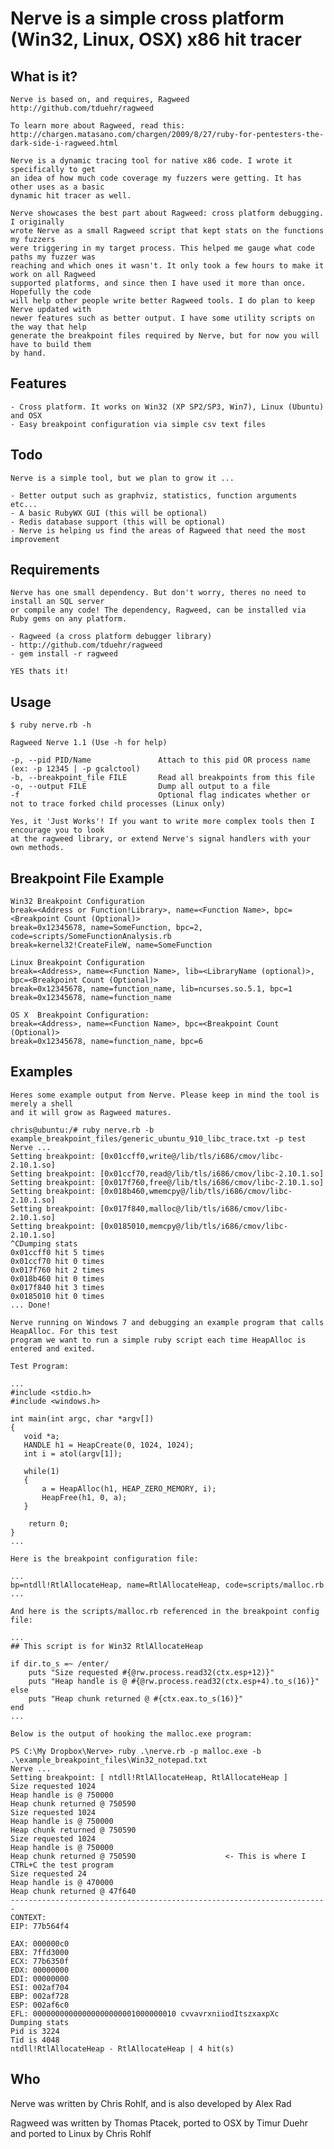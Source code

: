 # Nerve is a simple cross platform (Win32, Linux, OSX) x86 hit tracer

## What is it?

    Nerve is based on, and requires, Ragweed http://github.com/tduehr/ragweed

    To learn more about Ragweed, read this:
    http://chargen.matasano.com/chargen/2009/8/27/ruby-for-pentesters-the-dark-side-i-ragweed.html

    Nerve is a dynamic tracing tool for native x86 code. I wrote it specifically to get
    an idea of how much code coverage my fuzzers were getting. It has other uses as a basic
    dynamic hit tracer as well.

    Nerve showcases the best part about Ragweed: cross platform debugging. I originally
    wrote Nerve as a small Ragweed script that kept stats on the functions my fuzzers
    were triggering in my target process. This helped me gauge what code paths my fuzzer was
    reaching and which ones it wasn't. It only took a few hours to make it work on all Ragweed
    supported platforms, and since then I have used it more than once. Hopefully the code
    will help other people write better Ragweed tools. I do plan to keep Nerve updated with
    newer features such as better output. I have some utility scripts on the way that help
    generate the breakpoint files required by Nerve, but for now you will have to build them
    by hand.

## Features

    - Cross platform. It works on Win32 (XP SP2/SP3, Win7), Linux (Ubuntu) and OSX
    - Easy breakpoint configuration via simple csv text files

## Todo

	Nerve is a simple tool, but we plan to grow it ...

    - Better output such as graphviz, statistics, function arguments etc...
	- A basic RubyWX GUI (this will be optional)
	- Redis database support (this will be optional)
    - Nerve is helping us find the areas of Ragweed that need the most improvement
  
## Requirements

    Nerve has one small dependency. But don't worry, theres no need to install an SQL server
    or compile any code! The dependency, Ragweed, can be installed via Ruby gems on any platform.

    - Ragweed (a cross platform debugger library)
    - http://github.com/tduehr/ragweed
    - gem install -r ragweed

    YES thats it!

## Usage

    $ ruby nerve.rb -h

    Ragweed Nerve 1.1 (Use -h for help)

    -p, --pid PID/Name               Attach to this pid OR process name (ex: -p 12345 | -p gcalctool)
    -b, --breakpoint_file FILE       Read all breakpoints from this file
    -o, --output FILE                Dump all output to a file
    -f                               Optional flag indicates whether or not to trace forked child processes (Linux only)

    Yes, it 'Just Works'! If you want to write more complex tools then I encourage you to look
    at the ragweed library, or extend Nerve's signal handlers with your own methods.

## Breakpoint File Example

    Win32 Breakpoint Configuration
    break=<Address or Function!Library>, name=<Function Name>, bpc=<Breakpoint Count (Optional)>
    break=0x12345678, name=SomeFunction, bpc=2, code=scripts/SomeFunctionAnalysis.rb
    break=kernel32!CreateFileW, name=SomeFunction

    Linux Breakpoint Configuration
    break=<Address>, name=<Function Name>, lib=<LibraryName (optional)>, bpc=<Breakpoint Count (Optional)>
    break=0x12345678, name=function_name, lib=ncurses.so.5.1, bpc=1
    break=0x12345678, name=function_name

    OS X  Breakpoint Configuration: 
    break=<Address>, name=<Function Name>, bpc=<Breakpoint Count (Optional)>
    break=0x12345678, name=function_name, bpc=6

## Examples

    Heres some example output from Nerve. Please keep in mind the tool is merely a shell
    and it will grow as Ragweed matures.

    chris@ubuntu:/# ruby nerve.rb -b example_breakpoint_files/generic_ubuntu_910_libc_trace.txt -p test
    Nerve ...
    Setting breakpoint: [0x01ccff0,write@/lib/tls/i686/cmov/libc-2.10.1.so]
    Setting breakpoint: [0x01ccf70,read@/lib/tls/i686/cmov/libc-2.10.1.so]
    Setting breakpoint: [0x017f760,free@/lib/tls/i686/cmov/libc-2.10.1.so]
    Setting breakpoint: [0x018b460,wmemcpy@/lib/tls/i686/cmov/libc-2.10.1.so]
    Setting breakpoint: [0x017f840,malloc@/lib/tls/i686/cmov/libc-2.10.1.so]
    Setting breakpoint: [0x0185010,memcpy@/lib/tls/i686/cmov/libc-2.10.1.so]
    ^CDumping stats
    0x01ccff0 hit 5 times
    0x01ccf70 hit 0 times
    0x017f760 hit 2 times
    0x018b460 hit 0 times
    0x017f840 hit 3 times
    0x0185010 hit 0 times
    ... Done!

    Nerve running on Windows 7 and debugging an example program that calls HeapAlloc. For this test
    program we want to run a simple ruby script each time HeapAlloc is entered and exited.

    Test Program:

    ...
    #include <stdio.h>
    #include <windows.h>

    int main(int argc, char *argv[])
    {
       void *a;
       HANDLE h1 = HeapCreate(0, 1024, 1024);
       int i = atol(argv[1]);

       while(1)
       {
           a = HeapAlloc(h1, HEAP_ZERO_MEMORY, i);
           HeapFree(h1, 0, a);
       }

        return 0;
    }
    ...

    Here is the breakpoint configuration file:

    ...
    bp=ntdll!RtlAllocateHeap, name=RtlAllocateHeap, code=scripts/malloc.rb
    ...

    And here is the scripts/malloc.rb referenced in the breakpoint config file:

    ...
    ## This script is for Win32 RtlAllocateHeap

    if dir.to_s =~ /enter/
        puts "Size requested #{@rw.process.read32(ctx.esp+12)}"
        puts "Heap handle is @ #{@rw.process.read32(ctx.esp+4).to_s(16)}"
    else
        puts "Heap chunk returned @ #{ctx.eax.to_s(16)}"
    end
    ...

    Below is the output of hooking the malloc.exe program:

    PS C:\My Dropbox\Nerve> ruby .\nerve.rb -p malloc.exe -b .\example_breakpoint_files\Win32_notepad.txt
    Nerve ...
    Setting breakpoint: [ ntdll!RtlAllocateHeap, RtlAllocateHeap ]
    Size requested 1024
    Heap handle is @ 750000
    Heap chunk returned @ 750590
    Size requested 1024
    Heap handle is @ 750000
    Heap chunk returned @ 750590
    Size requested 1024
    Heap handle is @ 750000
    Heap chunk returned @ 750590                    <- This is where I CTRL+C the test program
    Size requested 24
    Heap handle is @ 470000
    Heap chunk returned @ 47f640
    -----------------------------------------------------------------------
    CONTEXT:
    EIP: 77b564f4

    EAX: 000000c0
    EBX: 7ffd3000
    ECX: 77b6350f
    EDX: 00000000
    EDI: 00000000
    ESI: 002af704
    EBP: 002af728
    ESP: 002af6c0
    EFL: 00000000000000000000001000000010 cvvavrxniiodItszxaxpXc
    Dumping stats
    Pid is 3224
    Tid is 4048
    ntdll!RtlAllocateHeap - RtlAllocateHeap | 4 hit(s)

## Who

Nerve was written by Chris Rohlf, and is also developed by Alex Rad

Ragweed was written by Thomas Ptacek, ported to OSX by Timur Duehr and ported to Linux by Chris Rohlf
